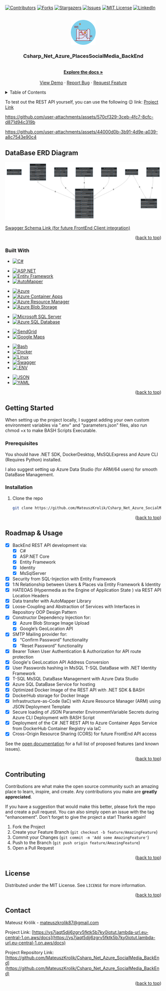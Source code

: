 <a name="readme-top"></a>

[![Contributors][contributors-shield]][contributors-url]
[![Forks][forks-shield]][forks-url]
[![Stargazers][stars-shield]][stars-url]
[![Issues][issues-shield]][issues-url]
[![MIT License][license-shield]][license-url]
[![LinkedIn][linkedin-shield]][linkedin-url]

<!-- PROJECT LOGO -->
<br />
<div align="center">
  <a href="https://github.com/MateuszKrolik/Csharp_Net_Azure_SocialMedia_BackEnd">
    <img src="images/logo.svg" alt="Logo" width="80" height="80">
  </a>

<h3 align="center">Csharp_Net_Azure_PlacesSocialMedia_BackEnd</h3>

  <p align="center">
    <br />
    <a href="https://github.com/MateuszKrolik/Csharp_Net_Azure_SocialMedia_BackEnd"><strong>Explore the docs »</strong></a>
    <br />
    <br />
    <a href="https://github.com/MateuszKrolik/Csharp_Net_Azure_SocialMedia_BackEnd">View Demo</a>
    ·
    <a href="https://github.com/MateuszKrolik/Csharp_Net_Azure_SocialMedia_BackEnd/issues/new?assignees=&labels=bug&projects=&template=bug-report.md" >Report Bug</a>
    ·
    <a href="https://github.com/MateuszKrolik/Csharp_Net_Azure_SocialMedia_BackEnd/issues/new?assignees=&labels=enhancement&projects=&template=feature-request.md">Request Feature</a>
  </p>
</div>

<!-- TABLE OF CONTENTS -->
<details>
  <summary>Table of Contents</summary>
  <ol>
    <li>
      <a href="#about-the-project">About The Project</a>
      <ul>
        <li><a href="#built-with">Built With</a></li>
      </ul>
    </li>
    <li>
      <a href="#getting-started">Getting Started</a>
      <ul>
        <li><a href="#prerequisites">Prerequisites</a></li>
        <li><a href="#installation">Installation</a></li>
      </ul>
    </li>
    <li><a href="#roadmap--usage">Roadmap</a></li>
    <li><a href="#contributing">Contributing</a></li>
    <li><a href="#license">License</a></li>
    <li><a href="#contact">Contact</a></li>
  </ol>
</details>

<!-- ABOUT THE PROJECT -->

To test out the REST API yourself, you can use the following 😉
link: [Project Link](https://mkrolik-places.ashycoast-2fd8c4d9.germanywestcentral.azurecontainerapps.io/swagger/index.html)

https://github.com/user-attachments/assets/570cf329-3ceb-4fc7-8cfc-d871d94c319b

https://github.com/user-attachments/assets/44000d0b-3b91-4d9e-a039-a8c7543e90c4

## DataBase ERD Diagram

![alt text](images/chart.svg)

[Swagger Schema Link (for future FrontEnd Client integration)](https://mkrolik-places.ashycoast-2fd8c4d9.germanywestcentral.azurecontainerapps.io/swagger/v1/swagger.json)

<p align="right">(<a href="#readme-top">back to top</a>)</p>

### Built With

<!-- Programming Languages -->

- [![C#][Csharp.com]][Csharp-url]
<!-- Web Technologies -->
- [![ASP.NET][ASPNET.com]][ASPNET-url]
- [![Entity Framework][EntityFramework.com]][EntityFramework-url]
- [![AutoMapper][AutoMapper.com]][AutoMapper-url]
<!-- Cloud Deployment Services -->
- [![Azure][Azure.com]][Azure-url]
- [![Azure Container Apps][AzureContainerApps.com]][AzureContainerApps-url]
- [![Azure Resource Manager][AzureResourceManager.com]][AzureResourceManager-url]
- [![Azure Blob Storage][AzureBlobStorage.com]][AzureBlobStorage-url]
<!-- DataBases -->
- [![Microsoft SQL Server][MicrosoftSQLServer.com]][MicrosoftSQLServer-url]
- [![Azure SQL Database][AzureSQLDatabase.com]][AzureSQLDatabase-url]
<!-- External APIs -->
- [![SendGrid][SendGrid.com]][SendGrid-url]
- [![Google Maps][GoogleMaps.com]][GoogleMaps-url]
<!-- DevTools -->
- [![Bash][Bash.com]][Bash-url]
- [![Docker][Docker.com]][Docker-url]
- [![Linux][Linux.com]][Linux-url]
- [![Swagger][Swagger.com]][Swagger-url]
- [![.ENV][Dotenv.com]][Dotenv-url]
<!-- DataFormats -->
- [![JSON][JSON.com]][JSON-url]
- [![YAML][YAML.com]][YAML-url]

<p align="right">(<a href="#readme-top">back to top</a>)</p>

<!-- GETTING STARTED -->

## Getting Started

When setting up the project locally, I suggest adding your own custom environment variables via ".env" and "parameters.json" files,
also run chmod +x to make BASH Scripts Executable.

### Prerequisites

You should have .NET SDK, DockerDesktop, MsSQLExpress and Azure CLI (Requires Python) installed.

I also suggest setting up Azure Data Studio (for ARM/64 users) for smooth DataBase Management.

### Installation

1. Clone the repo
   ```sh
   git clone https://github.com/MateuszKrolik/Csharp_Net_Azure_SocialMedia_BackEnd.git
   ```

<p align="right">(<a href="#readme-top">back to top</a>)</p>

<!-- ROADMAP & USAGE -->

## Roadmap & Usage

- [x] BackEnd REST API development via:
  - [x] C#
  - [x] ASP.NET Core
  - [x] Entity Framework
  - [x] Identity
  - [x] MsSqlServer
- [x] Security from SQL-Injection with Entity Framework
- [x] 1:N Relationship between Users & Places via Entity Framework & Identity
- [x] HATEOAS (Hypermedia as the Engine of Application State ) via REST API Location Headers
- [x] Data transfer with AutoMapper Library
- [x] Loose-Coupling and Abstraction of Services with Interfaces in Repository OOP Design Pattern
- [x] Constructor Dependency Injection for:
  - [x] Azure Blob Storage Image Upload
  - [x] Google’s GeoLocation API
- [x] SMTP Mailing provider for:
  - [x] “Confirm Password” functionality
  - [x] “Reset Password” functionality
- [x] Bearer Token User Authentication & Authorization for API route protection
- [x] Google's GeoLocation API Address Conversion
- [x] User Passwords hashing in MsSQL T-SQL DataBase with .NET Identity Framework
- [x] T-SQL MsSQL DataBase Management with Azure Data Studio
- [x] Azure SQL DataBase Service for hosting
- [x] Optimized Docker Image of the REST API with .NET SDK & BASH
- [x] DockerHub storage for Docker Image
- [x] Infrastructure-as-Code (IaC) with Azure Resource Manager (ARM) using JSON Deployment Template
- [x] Secure loading of JSON Parameter EnvironmentVariable Secrets during Azure CLI Deployment with BASH Script
- [x] Deployment of the C# .NET REST API to Azure Container Apps Service from DockerHub Container Registry via IaC
- [x] Cross-Origin Resource Sharing (CORS) for future FrontEnd API access

See the [open documentation](https://github.com/MateuszKrolik/Csharp_Net_Azure_SocialMedia_BackEnd/issues) for a full
list of proposed features (and
known issues).

<p align="right">(<a href="#readme-top">back to top</a>)</p>

<!-- CONTRIBUTING -->

## Contributing

Contributions are what make the open source community such an amazing place to learn, inspire, and create. Any
contributions you make are **greatly appreciated**.

If you have a suggestion that would make this better, please fork the repo and create a pull request. You can also
simply open an issue with the tag "enhancement".
Don't forget to give the project a star! Thanks again!

1. Fork the Project
2. Create your Feature Branch (`git checkout -b feature/AmazingFeature`)
3. Commit your Changes (`git commit -m 'Add some AmazingFeature'`)
4. Push to the Branch (`git push origin feature/AmazingFeature`)
5. Open a Pull Request

<p align="right">(<a href="#readme-top">back to top</a>)</p>

<!-- LICENSE -->

## License

Distributed under the MIT License. See `LICENSE` for more information.

<p align="right">(<a href="#readme-top">back to top</a>)</p>

<!-- CONTACT -->

## Contact

Mateusz Królik - mateuszkrolik87@gmail.com

Project
Link: [https://ys7jaqt5djj6zgrv5fktk5b7ky0iotut.lambda-url.eu-central-1.on.aws/docs](https://ys7jaqt5djj6zgrv5fktk5b7ky0iotut.lambda-url.eu-central-1.on.aws/docs)

Project Repository
Link: [https://github.com/MateuszKrolik/Csharp_Net_Azure_SocialMedia_BackEnd](https://github.com/MateuszKrolik/Csharp_Net_Azure_SocialMedia_BackEnd)

<p align="right">(<a href="#readme-top">back to top</a>)</p>

<!-- MARKDOWN LINKS & IMAGES -->
<!-- https://www.markdownguide.org/basic-syntax/#reference-style-links -->

[contributors-shield]: https://img.shields.io/github/contributors/MateuszKrolik/Csharp_Net_Azure_SocialMedia_BackEnd.svg?style=for-the-badge
[contributors-url]: https://github.com/MateuszKrolik/Csharp_Net_Azure_SocialMedia_BackEnd/graphs/contributors
[forks-shield]: https://img.shields.io/github/forks/MateuszKrolik/Csharp_Net_Azure_SocialMedia_BackEnd.svg?style=for-the-badge
[forks-url]: https://github.com/MateuszKrolik/Csharp_Net_Azure_SocialMedia_BackEnd/network/members
[stars-shield]: https://img.shields.io/github/stars/MateuszKrolik/Csharp_Net_Azure_SocialMedia_BackEnd.svg?style=for-the-badge
[stars-url]: https://github.com/MateuszKrolik/Csharp_Net_Azure_SocialMedia_BackEnd/stargazers
[issues-shield]: https://img.shields.io/github/issues/MateuszKrolik/Csharp_Net_Azure_SocialMedia_BackEnd.svg?style=for-the-badge
[issues-url]: https://github.com/MateuszKrolik/Csharp_Net_Azure_SocialMedia_BackEnd/issues
[license-shield]: https://img.shields.io/github/license/MateuszKrolik/Csharp_Net_Azure_SocialMedia_BackEnd.svg?style=for-the-badge
[license-url]: https://github.com/MateuszKrolik/Csharp_Net_Azure_SocialMedia_BackEnd/blob/master/LICENSE.txt
[linkedin-shield]: https://img.shields.io/badge/-LinkedIn-black.svg?style=for-the-badge&logo=linkedin&colorB=555
[linkedin-url]: https://www.linkedin.com/in/mateusz-kr%C3%B3lik-8b1862262/
[product-screenshot]: images/screenshot.png
[Linux.com]: https://img.shields.io/badge/Linux-FCC624?style=for-the-badge&logo=linux&logoColor=black
[Linux-url]: https://www.linux.org/
[Docker.com]: https://img.shields.io/badge/Docker-2496ED?style=for-the-badge&logo=docker&logoColor=white
[Docker-url]: https://www.docker.com/
[Swagger.com]: https://img.shields.io/badge/Swagger-85EA2D?style=for-the-badge&logo=swagger&logoColor=black
[Swagger-url]: https://swagger.io/
[Dotenv.com]: https://img.shields.io/badge/.ENV-ECD53F?style=for-the-badge&logo=dotenv&logoColor=black
[Dotenv-url]: https://github.com/theskumar/python-dotenv
[JSON.com]: https://img.shields.io/badge/JSON-000000?style=for-the-badge&logo=json&logoColor=white
[JSON-url]: https://www.json.org/
[YAML.com]: https://img.shields.io/badge/YAML-000000?style=for-the-badge&logo=yaml&logoColor=white
[YAML-url]: https://yaml.org/
[Bash.com]: https://img.shields.io/badge/Bash-4EAA25?style=for-the-badge&logo=gnu-bash&logoColor=white
[Bash-url]: https://www.gnu.org/software/bash/
[Csharp.com]: https://img.shields.io/badge/C%23-239120?style=for-the-badge&logo=c-sharp&logoColor=white
[Csharp-url]: https://docs.microsoft.com/en-us/dotnet/csharp/
[ASPNET.com]: https://img.shields.io/badge/ASP.NET-512BD4?style=for-the-badge&logo=dotnet&logoColor=white
[ASPNET-url]: https://dotnet.microsoft.com/apps/aspnet
[EntityFramework.com]: https://img.shields.io/badge/Entity_Framework-512BD4?style=for-the-badge&logo=dotnet&logoColor=white
[EntityFramework-url]: https://docs.microsoft.com/en-us/ef/
[Azure.com]: https://img.shields.io/badge/Azure-0089D6?style=for-the-badge&logo=microsoft-azure&logoColor=white
[Azure-url]: https://azure.microsoft.com/
[AzureSQLDatabase.com]: https://img.shields.io/badge/Azure_SQL_Database-CC2927?style=for-the-badge&logo=microsoft-sql-server&logoColor=white
[AzureSQLDatabase-url]: https://azure.microsoft.com/products/azure-sql/database/
[AzureBlobStorage.com]: https://img.shields.io/badge/Azure_Blob_Storage-0089D6?style=for-the-badge&logo=microsoft-azure&logoColor=white
[AzureBlobStorage-url]: https://azure.microsoft.com/services/storage/blobs/
[AutoMapper.com]: https://img.shields.io/badge/AutoMapper-BE161D?style=for-the-badge
[AutoMapper-url]: https://automapper.org/
[AzureContainerApps.com]: https://img.shields.io/badge/Azure_Container_Apps-38A169?style=for-the-badge
[AzureContainerApps-url]: https://azure.microsoft.com/services/container-apps/
[MicrosoftSQLServer.com]: https://img.shields.io/badge/Microsoft_SQL_Server-4A154B?style=for-the-badge
[MicrosoftSQLServer-url]: https://www.microsoft.com/en-us/sql-server
[GoogleMaps.com]: https://img.shields.io/badge/Google_Maps-ED8936?style=for-the-badge
[GoogleMaps-url]: https://developers.google.com/maps
[SendGrid.com]: https://img.shields.io/badge/SendGrid-9F7AEA?style=for-the-badge
[SendGrid-url]: https://sendgrid.com/
[AzureResourceManager.com]: https://img.shields.io/badge/Azure_Resource_Manager-48BB78?style=for-the-badge
[AzureResourceManager-url]: https://docs.microsoft.com/en-us/azure/azure-resource-manager/
